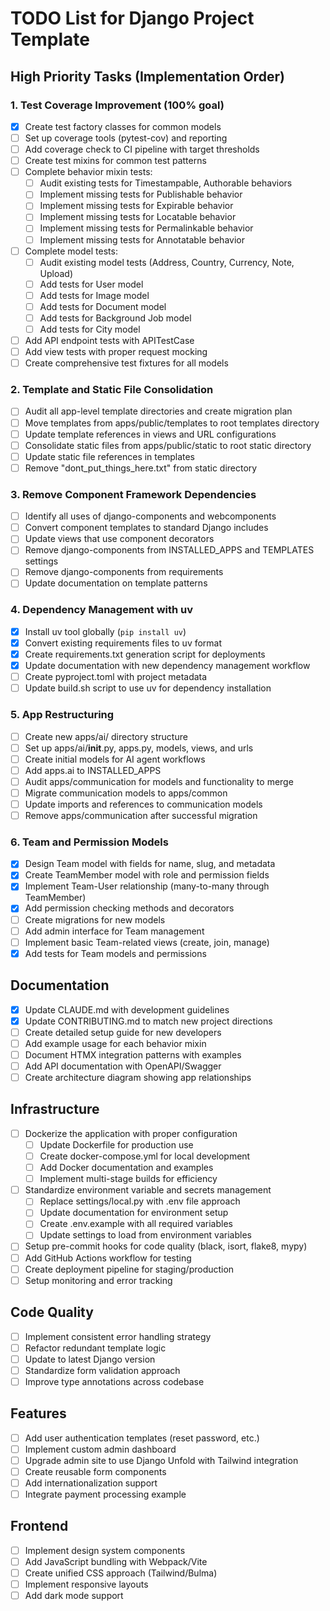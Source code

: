 # TODO List for Django Project Template

## High Priority Tasks (Implementation Order)

### 1. Test Coverage Improvement (100% goal)
- [x] Create test factory classes for common models
- [ ] Set up coverage tools (pytest-cov) and reporting
- [ ] Add coverage check to CI pipeline with target thresholds
- [ ] Create test mixins for common test patterns
- [ ] Complete behavior mixin tests:
  - [ ] Audit existing tests for Timestampable, Authorable behaviors
  - [ ] Implement missing tests for Publishable behavior
  - [ ] Implement missing tests for Expirable behavior
  - [ ] Implement missing tests for Locatable behavior
  - [ ] Implement missing tests for Permalinkable behavior
  - [ ] Implement missing tests for Annotatable behavior
- [ ] Complete model tests:
  - [ ] Audit existing model tests (Address, Country, Currency, Note, Upload)
  - [ ] Add tests for User model
  - [ ] Add tests for Image model
  - [ ] Add tests for Document model
  - [ ] Add tests for Background Job model
  - [ ] Add tests for City model
- [ ] Add API endpoint tests with APITestCase
- [ ] Add view tests with proper request mocking
- [ ] Create comprehensive test fixtures for all models

### 2. Template and Static File Consolidation
- [ ] Audit all app-level template directories and create migration plan
- [ ] Move templates from apps/public/templates to root templates directory
- [ ] Update template references in views and URL configurations
- [ ] Consolidate static files from apps/public/static to root static directory
- [ ] Update static file references in templates
- [ ] Remove "dont_put_things_here.txt" from static directory

### 3. Remove Component Framework Dependencies
- [ ] Identify all uses of django-components and webcomponents
- [ ] Convert component templates to standard Django includes
- [ ] Update views that use component decorators
- [ ] Remove django-components from INSTALLED_APPS and TEMPLATES settings
- [ ] Remove django-components from requirements
- [ ] Update documentation on template patterns

### 4. Dependency Management with uv
- [x] Install uv tool globally (`pip install uv`)
- [x] Convert existing requirements files to uv format
- [x] Create requirements.txt generation script for deployments
- [x] Update documentation with new dependency management workflow
- [ ] Create pyproject.toml with project metadata
- [ ] Update build.sh script to use uv for dependency installation

### 5. App Restructuring
- [ ] Create new apps/ai/ directory structure
- [ ] Set up apps/ai/__init__.py, apps.py, models, views, and urls
- [ ] Create initial models for AI agent workflows
- [ ] Add apps.ai to INSTALLED_APPS
- [ ] Audit apps/communication for models and functionality to merge
- [ ] Migrate communication models to apps/common
- [ ] Update imports and references to communication models
- [ ] Remove apps/communication after successful migration

### 6. Team and Permission Models
- [x] Design Team model with fields for name, slug, and metadata
- [x] Create TeamMember model with role and permission fields
- [x] Implement Team-User relationship (many-to-many through TeamMember)
- [x] Add permission checking methods and decorators
- [ ] Create migrations for new models
- [ ] Add admin interface for Team management
- [ ] Implement basic Team-related views (create, join, manage)
- [x] Add tests for Team models and permissions

## Documentation
- [x] Update CLAUDE.md with development guidelines
- [x] Update CONTRIBUTING.md to match new project directions
- [ ] Create detailed setup guide for new developers
- [ ] Add example usage for each behavior mixin
- [ ] Document HTMX integration patterns with examples
- [ ] Add API documentation with OpenAPI/Swagger
- [ ] Create architecture diagram showing app relationships

## Infrastructure
- [ ] Dockerize the application with proper configuration
  - [ ] Update Dockerfile for production use
  - [ ] Create docker-compose.yml for local development
  - [ ] Add Docker documentation and examples
  - [ ] Implement multi-stage builds for efficiency
- [ ] Standardize environment variable and secrets management
  - [ ] Replace settings/local.py with .env file approach
  - [ ] Update documentation for environment setup
  - [ ] Create .env.example with all required variables
  - [ ] Update settings to load from environment variables
- [ ] Setup pre-commit hooks for code quality (black, isort, flake8, mypy)
- [ ] Add GitHub Actions workflow for testing
- [ ] Create deployment pipeline for staging/production
- [ ] Setup monitoring and error tracking

## Code Quality
- [ ] Implement consistent error handling strategy
- [ ] Refactor redundant template logic
- [ ] Update to latest Django version
- [ ] Standardize form validation approach
- [ ] Improve type annotations across codebase

## Features
- [ ] Add user authentication templates (reset password, etc.)
- [ ] Implement custom admin dashboard
- [ ] Upgrade admin site to use Django Unfold with Tailwind integration
- [ ] Create reusable form components
- [ ] Add internationalization support
- [ ] Integrate payment processing example

## Frontend
- [ ] Implement design system components
- [ ] Add JavaScript bundling with Webpack/Vite
- [ ] Create unified CSS approach (Tailwind/Bulma)
- [ ] Implement responsive layouts
- [ ] Add dark mode support